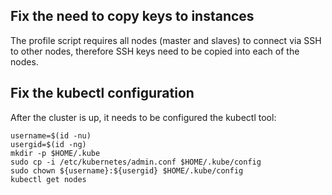 ## Fix the need to copy keys to instances
The profile script requires all nodes (master and slaves) to connect via SSH to other nodes, therefore SSH keys need to be copied into each of the nodes.

## Fix the kubectl configuration
After the cluster is up, it needs to be configured the kubectl tool:

```
username=$(id -nu)
usergid=$(id -ng)
mkdir -p $HOME/.kube
sudo cp -i /etc/kubernetes/admin.conf $HOME/.kube/config
sudo chown ${username}:${usergid} $HOME/.kube/config
kubectl get nodes
```
